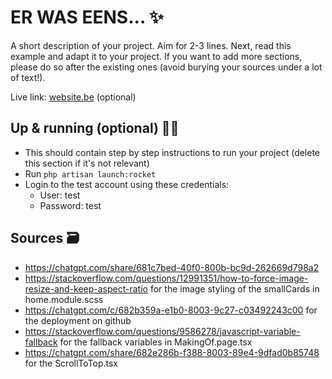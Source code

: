# ER WAS EENS... ✨

A short description of your project. Aim for 2-3 lines.
Next, read this example and adapt it to your project.
If you want to add more sections, please do so after the existing ones (avoid burying your sources under a lot of text!).

Live link: [website.be](website.be) (optional)

## Up & running (optional) 🏃‍➡️

- This should contain step by step instructions to run your project (delete this section if it's not relevant)
- Run `php artisan launch:rocket`
- Login to the test account using these credentials:
  - User: test
  - Password: test

## Sources 🗃️

- https://chatgpt.com/share/681c7bed-40f0-800b-bc9d-262669d798a2
- https://stackoverflow.com/questions/12991351/how-to-force-image-resize-and-keep-aspect-ratio for the image styling of the smallCards in home.module.scss
- https://chatgpt.com/c/682b359a-e1b0-8003-9c27-c03492243c00 for the deployment on github
- https://stackoverflow.com/questions/9586278/javascript-variable-fallback for the fallback variables in MakingOf.page.tsx
- https://chatgpt.com/share/682e286b-f388-8003-89e4-9dfad0b85748 for the ScrollToTop.tsx
